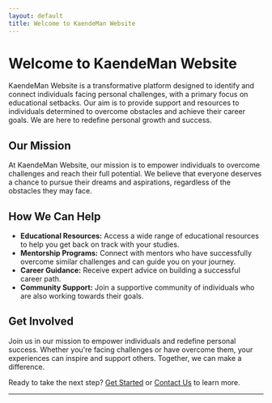 ```yaml
---
layout: default
title: Welcome to KaendeMan Website
---
```


# Welcome to KaendeMan Website

KaendeMan Website is a transformative platform designed to identify and connect individuals facing personal challenges, with a primary focus on educational setbacks. Our aim is to provide support and resources to individuals determined to overcome obstacles and achieve their career goals. We are here to redefine personal growth and success.

## Our Mission

At KaendeMan Website, our mission is to empower individuals to overcome challenges and reach their full potential. We believe that everyone deserves a chance to pursue their dreams and aspirations, regardless of the obstacles they may face.

## How We Can Help

- **Educational Resources:** Access a wide range of educational resources to help you get back on track with your studies.
- **Mentorship Programs:** Connect with mentors who have successfully overcome similar challenges and can guide you on your journey.
- **Career Guidance:** Receive expert advice on building a successful career path.
- **Community Support:** Join a supportive community of individuals who are also working towards their goals.

## Get Involved

Join us in our mission to empower individuals and redefine personal success. Whether you're facing challenges or have overcome them, your experiences can inspire and support others. Together, we can make a difference.

Ready to take the next step? [Get Started](#) or [Contact Us](#) to learn more.

---
